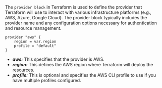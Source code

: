 
The `provider block` in Terraform is used to define the provider that Terraform will use to interact with various infrastructure platforms (e.g., AWS, Azure, Google Cloud). The provider block typically includes the provider name and any configuration options necessary for authentication and resource management.

```
provider "aws" {
    region = var.region
    profile = "default"         
}
```

- ***aws:*** This specifies that the provider is AWS.
- ***region:*** This defines the AWS region where Terraform will deploy the resources.
- ***profile:*** This is optional and specifies the AWS CLI profile to use if you have multiple profiles configured.